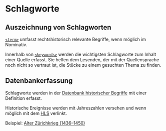 # Schlagworte

## Auszeichnung von Schlagworten

[`<term>`](term.de.md) umfasst rechtshistorisch relevante Begriffe,
wenn möglich im Nominativ.

Innerhalb von [`<keywords>`](keywords.de.md) werden die wichtigsten
Schlagworte zum Inhalt einer Quelle erfasst.
Sie helfen dem Lesenden, der mit der Quellensprache noch nicht so
vertraut ist, die Stücke zu einem gesuchten Thema zu finden.

## Datenbankerfassung

Schlagworte werden in der
[Datenbank historischer Begriffe](https://termini.ssrq-sds-fds.ch)
mit einer Definition erfasst.

Historische Ereignisse werden mit Jahreszahlen versehen und wenn möglich
mit dem [HLS](https://hls-dhs-dss.ch/de/) verlinkt.

Beispiel:
[Alter Zürichkrieg (1436–1450)](https://termini.ssrq-sds-fds.ch/views/view-keyword.xq?id=key000513)
